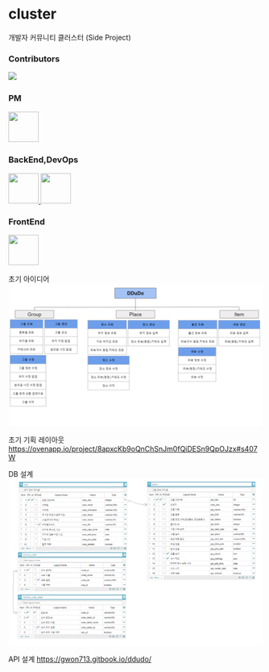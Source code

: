 # cluster
개발자 커뮤니티 클러스터 (Side Project)

### Contributors
<a href="https://github.com/gwon713/Cluster-SideProj/graphs/contributors">
  <img src="https://contrib.rocks/image?repo=gwon713/Cluster-SideProj" />
</a>

### PM  
<a href="https://github.com/gwon713">
  <img src = "https://avatars.githubusercontent.com/u/62048410?v=4" width="60" height="60">
</a>

### BackEnd,DevOps 
<a href="https://github.com/gwon713">
  <img src = "https://avatars.githubusercontent.com/u/62048410?v=4" width="60" height="60">
</a>
<a href="https://github.com/park0219">
  <img src = "https://avatars.githubusercontent.com/u/25684922?v=4" width="60" height="60">
</a>

### FrontEnd 
<a href="https://github.com/yungukbae">
  <img src = "https://avatars.githubusercontent.com/u/45458274?v=4" width="60" height="60">
</a>

초기 아이디어
![ddudo_idea_image](./readme_resource/ddudo_idea.png)

초기 기획 레이아웃
https://ovenapp.io/project/8apxcKb9oQnChSnJm0fQiDESn9QpOJzx#s407W

DB 설계
![ddudo_db_image](./readme_resource/ddudo_db.png)

API 설계 
https://gwon713.gitbook.io/ddudo/
